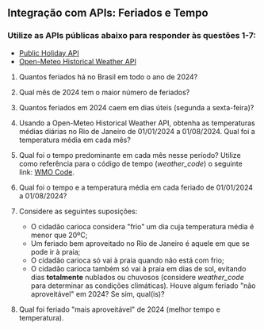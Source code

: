 ## Integração com APIs: Feriados e Tempo
### Utilize as APIs públicas abaixo para responder às questões 1-7:
- [Public Holiday API](https://date.nager.at/Api)
- [Open-Meteo Historical Weather API](https://open-meteo.com/)

1. Quantos feriados há no Brasil em todo o ano de 2024?
2. Qual mês de 2024 tem o maior número de feriados?
3. Quantos feriados em 2024 caem em dias úteis (segunda a sexta-feira)?
4. Usando a Open-Meteo Historical Weather API, obtenha as temperaturas médias diárias no Rio de Janeiro de 01/01/2024 a 01/08/2024. Qual foi a temperatura média em cada mês?
5. Qual foi o tempo predominante em cada mês nesse período? Utilize como referência para o código de tempo (_weather_code_) o seguinte link: [WMO Code](https://gist.github.com/stellasphere/9490c195ed2b53c707087c8c2db4ec0c).
6. Qual foi o tempo e a temperatura média em cada feriado de 01/01/2024 a 01/08/2024?
7. Considere as seguintes suposições:
   - O cidadão carioca considera "frio" um dia cuja temperatura média é menor que 20ºC;
   - Um feriado bem aproveitado no Rio de Janeiro é aquele em que se pode ir à praia;
   - O cidadão carioca só vai à praia quando não está com frio;
   - O cidadão carioca também só vai à praia em dias de sol, evitando dias  **totalmente** nublados ou chuvosos (considere _weather_code_ para determinar as condições climáticas).
Houve algum feriado "não aproveitável" em 2024? Se sim, qual(is)?

8. Qual foi feriado "mais aproveitável" de 2024 (melhor tempo e temperatura).
